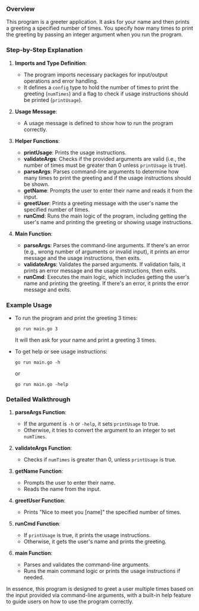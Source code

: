 ### Overview

This program is a greeter application. It asks for your name and then prints a greeting a specified number of times. You specify how many times to print the greeting by passing an integer argument when you run the program. 

### Step-by-Step Explanation

1. **Imports and Type Definition**:
   - The program imports necessary packages for input/output operations and error handling.
   - It defines a `config` type to hold the number of times to print the greeting (`numTimes`) and a flag to check if usage instructions should be printed (`printUsage`).

2. **Usage Message**:
   - A usage message is defined to show how to run the program correctly.

3. **Helper Functions**:
   - **printUsage**: Prints the usage instructions.
   - **validateArgs**: Checks if the provided arguments are valid (i.e., the number of times must be greater than 0 unless `printUsage` is true).
   - **parseArgs**: Parses command-line arguments to determine how many times to print the greeting and if the usage instructions should be shown.
   - **getName**: Prompts the user to enter their name and reads it from the input.
   - **greetUser**: Prints a greeting message with the user's name the specified number of times.
   - **runCmd**: Runs the main logic of the program, including getting the user's name and printing the greeting or showing usage instructions.

4. **Main Function**:
   - **parseArgs**: Parses the command-line arguments. If there's an error (e.g., wrong number of arguments or invalid input), it prints an error message and the usage instructions, then exits.
   - **validateArgs**: Validates the parsed arguments. If validation fails, it prints an error message and the usage instructions, then exits.
   - **runCmd**: Executes the main logic, which includes getting the user's name and printing the greeting. If there's an error, it prints the error message and exits.

### Example Usage

- To run the program and print the greeting 3 times:
  ```
  go run main.go 3
  ```
  It will then ask for your name and print a greeting 3 times.

- To get help or see usage instructions:
  ```
  go run main.go -h
  ```
  or
  ```
  go run main.go -help
  ```

### Detailed Walkthrough

1. **parseArgs Function**:
   - If the argument is `-h` or `-help`, it sets `printUsage` to true.
   - Otherwise, it tries to convert the argument to an integer to set `numTimes`.

2. **validateArgs Function**:
   - Checks if `numTimes` is greater than 0, unless `printUsage` is true.

3. **getName Function**:
   - Prompts the user to enter their name.
   - Reads the name from the input.

4. **greetUser Function**:
   - Prints "Nice to meet you [name]" the specified number of times.

5. **runCmd Function**:
   - If `printUsage` is true, it prints the usage instructions.
   - Otherwise, it gets the user's name and prints the greeting.

6. **main Function**:
   - Parses and validates the command-line arguments.
   - Runs the main command logic or prints the usage instructions if needed.

In essence, this program is designed to greet a user multiple times based on the input provided via command-line arguments, with a built-in help feature to guide users on how to use the program correctly.
